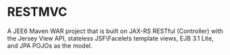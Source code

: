 RESTMVC
=======

A JEE6 Maven WAR project that is built on JAX-RS RESTful (Controller) with the Jersey View API, stateless JSF\Facelets template views, EJB 3.1 Lite, and JPA POJOs as the model.